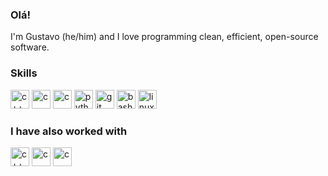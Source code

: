### Olá!

I'm Gustavo (he/him) and I love programming clean, efficient, open-source software.

### Skills
<p align="left">
    <img src="https://github.com/gustavobat/devicon/blob/master/icons/cplusplus/cplusplus-original.svg" alt="c++" width="30">
    <img src="https://github.com/gustavobat/devicon/blob/master/icons/c/c-original.svg" alt="c" width="30">
    <img src="https://github.com/gustavobat/devicon/blob/develop/icons/cmake/cmake-original.svg" alt="c" width="30">
    <img src="https://github.com/gustavobat/devicon/blob/master/icons/python/python-original.svg" alt="python" width="30">
    <img src="https://github.com/gustavobat/devicon/blob/master/icons/git/git-plain.svg" alt="git" width="30">
    <img src="https://github.com/gustavobat/devicon/blob/master/icons/bash/bash-original.svg" alt="bash" width="30">
    <img src="https://github.com/gustavobat/devicon/blob/master/icons/linux/linux-original.svg" alt="linux" width="30">
</p>

### I have also worked with
<p align="left">
    <img src="https://github.com/gustavobat/devicon/blob/master/icons/react/react-original.svg" alt="c++" width="30">
    <img src="https://github.com/gustavobat/devicon/blob/master/icons/qt/qt-original.svg" alt="c" width="30">
    <img src="https://github.com/gustavobat/devicon/blob/develop/icons/csharp/csharp-original.svg" alt="c" width="30">
</p>

